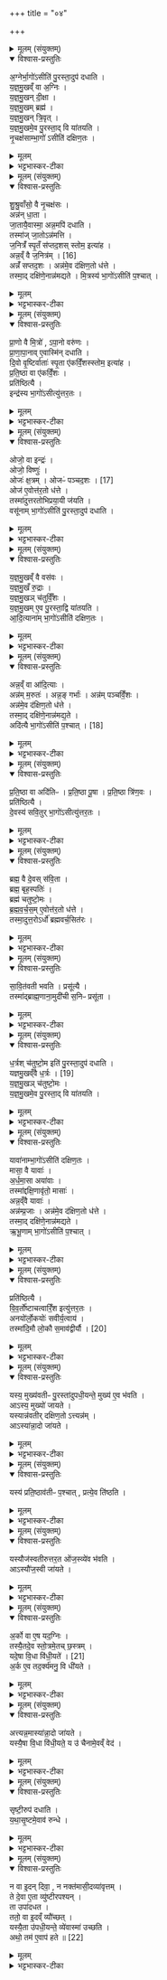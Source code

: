 +++
title = "०४"

+++


<details><summary>मूलम् (संयुक्तम्)</summary>

अ॒ग्नेर्भा॒गो॑ऽसीति॑ पु॒रस्ता॒दुप॑ दधाति यज्ञमु॒खव्ँ वा अ॒ग्निर्य॑ज्ञमु॒खन्दी॒क्षा य॑ज्ञमु॒खम्ब्रह्म॑ यज्ञमु॒खन्त्रि॒वृद्य॑ज्ञमु॒खमे॒व पु॒रस्ता॒द्वि या॑तयति नृ॒चक्ष॑साम्भा॒गो॑ऽसीति॑ दक्षिण॒तश्...
</details>

<details open><summary>विश्वास-प्रस्तुतिः</summary>

अ॒ग्नेर्भा॒गो॑ऽसीति॑ पु॒रस्ता॒दुप॑ दधाति ।  
य॒ज्ञ॒मु॒खव्ँ वा अ॒ग्निः ।  
य॒ज्ञ॒मु॒खन् दी॒क्षा ।  
य॒ज्ञ॒मु॒खम् ब्रह्म॑ ।  
य॒ज्ञ॒मु॒खन् त्रि॒वृत् ।  
य॒ज्ञ॒मु॒खमे॒व पु॒रस्ता॒द् वि या॑तयति ।   
नृ॒चक्ष॑साम्भा॒गो॑ ऽसीति॑ दक्षिण॒तः ।  
</details>

<details><summary>मूलम्</summary>

अ॒ग्नेर्भा॒गो॑ऽसीति॑ पु॒रस्ता॒दुप॑ दधाति ।  
य॒ज्ञ॒मु॒खव्ँ वा अ॒ग्निः ।  
य॒ज्ञ॒मु॒खन् दी॒क्षा ।  
य॒ज्ञ॒मु॒खम् ब्रह्म॑ ।  
य॒ज्ञ॒मु॒खन् त्रि॒वृत् ।  
य॒ज्ञ॒मु॒खमे॒व पु॒रस्ता॒द् वि या॑तयति ।   
नृ॒चक्ष॑साम्भा॒गो॑ ऽसीति॑ दक्षिण॒तः ।  
</details>

<details><summary>भट्टभास्कर-टीका</summary>

1अग्नेर्भागोसीत्यादि ॥ अग्निदीक्षामन्त्रः । त्रिवृतां यज्ञमुखत्वं आरम्भभावित्वात् । यज्ञमुखमेवेत्यादि । गतम् ॥
</details>

<details><summary>मूलम् (संयुक्तम्)</summary>

शु॑श्रु॒वाँसो॒ वै नृ॒चक्ष॒सोऽन्न॑न्धा॒ता जा॒तायै॒वास्मा॒ अन्न॒मपि॑ दधाति॒ तस्मा॑ज्जा॒तोऽन्न॑मत्ति ज॒नित्रँ॑ स्पृ॒तँ स॑प्तद॒शस्स्तोम॒ इत्या॒हान्न॒व्ँवै ज॒नित्र॑म् [16]  
अन्नँ॑ सप्तद॒शोऽन्न॑मे॒व द॑क्षिण॒तो ध॑त्ते॒ तस्मा॒द्दक्षि॑णे॒नान्न॑मद्यते मि॒त्रस्य॑ भा॒गो॑ऽसीति॑ प॒श्चात्
</details>

<details open><summary>विश्वास-प्रस्तुतिः</summary>

शु॒श्रु॒वाँसो॒ वै नृ॒चक्ष॑सः ।  
अन्न॑न् धा॒ता ।  
जा॒तायै॒वास्मा॒ अन्न॒मपि॑ दधाति ।   
तस्मा॑ज् जा॒तोऽन्न॑मत्ति ।  
ज॒नित्रँ॑ स्पृ॒तँ स॑प्तद॒शस् स्तोम॒ इत्या॑ह ।  
अन्न॒व्ँ वै ज॒नित्र॑म् । [16]  
अन्नँ॑ सप्तद॒शः । अन्न॑मे॒व द॑क्षिण॒तो ध॑त्ते ।  
तस्मा॒द् दक्षि॑णे॒नान्न॑मद्यते ।
मि॒त्रस्य॑ भा॒गो॑ऽसीति॑ प॒श्चात् ।  
</details>

<details><summary>मूलम्</summary>

शु॒श्रु॒वाँसो॒ वै नृ॒चक्ष॑सः ।  
अन्न॑न् धा॒ता ।  
जा॒तायै॒वास्मा॒ अन्न॒मपि॑ दधाति ।   
तस्मा॑ज् जा॒तोऽन्न॑मत्ति ।  
ज॒नित्रँ॑ स्पृ॒तँ स॑प्तद॒शस् स्तोम॒ इत्या॑ह ।  
अन्न॒व्ँ वै ज॒नित्र॑म् । [16]  
अन्नँ॑ सप्तद॒शः । अन्न॑मे॒व द॑क्षिण॒तो ध॑त्ते ।  
तस्मा॒द् दक्षि॑णे॒नान्न॑मद्यते ।
मि॒त्रस्य॑ भा॒गो॑ऽसीति॑ प॒श्चात् ।  
</details>

<details><summary>भट्टभास्कर-टीका</summary>

2शुश्रुवांस इति ॥ श्रुताध्ययनसम्पन्नाः शश्रुवांसः । ते चान्नवन्तः अन्नं धाता धारकत्वात् । जातायैव जन्मकाल एव जातमात्र एव अन्नजन्महेतुः सप्तदशोऽन्नस्य साधनम् ॥
</details>

<details><summary>मूलम् (संयुक्तम्)</summary>

प्रा॒णो वै मि॒त्रो॑ऽपा॒नो वरु॑णᳶ प्राणापा॒नावे॒वास्मि॑न्दधाति दि॒वो वृ॒ष्टिर्वाताः॑ स्पृ॒ता ए॑कविँ॒शस्स्तोम॒ इत्या॑ह प्रति॒ष्ठा वा ए॑कविँ॒शᳶ प्रति॑ष्ठित्या॒ इन्द्र॑स्य भा॒गो॑ऽसीत्यु॑त्तर॒त...
</details>

<details open><summary>विश्वास-प्रस्तुतिः</summary>

प्रा॒णो वै मि॒त्रो॑ , ऽपा॒नो वरु॑णः ।  
प्रा॒णा॒पा॒नाव् ए॒वास्मि॑न् दधाति ।  
दि॒वो वृ॒ष्टिर्वाताः॑ स्पृ॒ता ए॑कविँ॒शस्स्तोम॒ इत्या॑ह ।  
प्र॒ति॒ष्ठा वा ए॑कविँ॒शः ।  
प्रति॑ष्ठित्यै ।  
इन्द्र॑स्य भा॒गो॑ऽसीत्यु॑त्तर॒तः ।  
</details>

<details><summary>मूलम्</summary>

प्रा॒णो वै मि॒त्रो॑ , ऽपा॒नो वरु॑णः ।  
प्रा॒णा॒पा॒नाव् ए॒वास्मि॑न् दधाति ।  
दि॒वो वृ॒ष्टिर्वाताः॑ स्पृ॒ता ए॑कविँ॒शस्स्तोम॒ इत्या॑ह ।  
प्र॒ति॒ष्ठा वा ए॑कविँ॒शः ।  
प्रति॑ष्ठित्यै ।  
इन्द्र॑स्य भा॒गो॑ऽसीत्यु॑त्तर॒तः ।  
</details>

<details><summary>भट्टभास्कर-टीका</summary>

3प्राणो वा इत्यादि ॥ गतम् ॥ +++( सम्पादकटिप्पनी - विस्तृतं व्याख्यानमन्यत्र मृग्यम् । )+++
</details>

<details><summary>मूलम् (संयुक्तम्)</summary>

ओजो॒ वा इन्द्र॒ ओजो॒ विष्णु॒रोजः॑ क्ष॒त्रमोजᳶ॑ पञ्चद॒शः [17]  
ओज॑ ए॒वोत्त॑र॒तो ध॑त्ते॒ तस्मा॑दुत्तरतोभिप्रया॒यी ज॑यति॒ वसू॑नाम्भा॒गो॑ऽसीति॑ पु॒रस्ता॒दुप॑ दधाति
</details>

<details open><summary>विश्वास-प्रस्तुतिः</summary>

ओजो॒ वा इन्द्रः॑ ।  
ओजो॒ विष्णुः॑ ।  
ओजः॑ क्ष॒त्रम् । ओजᳶ॑ पञ्चद॒शः । [17]  
ओज॑ ए॒वोत्त॑र॒तो ध॑त्ते ।  
तस्मा॑दुत्तरतोभिप्रया॒यी ज॑यति ।  
वसू॑नाम् भा॒गो॑ऽसीति॑ पु॒रस्ता॒दुप॑ दधाति ।  
</details>

<details><summary>मूलम्</summary>

ओजो॒ वा इन्द्रः॑ ।  
ओजो॒ विष्णुः॑ ।  
ओजः॑ क्ष॒त्रम् । ओजᳶ॑ पञ्चद॒शः । [17]  
ओज॑ ए॒वोत्त॑र॒तो ध॑त्ते ।  
तस्मा॑दुत्तरतोभिप्रया॒यी ज॑यति ।  
वसू॑नाम् भा॒गो॑ऽसीति॑ पु॒रस्ता॒दुप॑ दधाति ।  
</details>

<details><summary>भट्टभास्कर-टीका</summary>

4ब्रह्मेन्द्रविष्णुक्षत्रपञ्चदशा ओजोबलहेतवः । गतमन्यत् ॥
</details>

<details><summary>मूलम् (संयुक्तम्)</summary>

यज्ञमु॒खव्ँवै वस॑वो यज्ञमु॒खँ रु॒द्रा य॑ज्ञमु॒खञ्च॑तुर्विँ॒शो य॑ज्ञमु॒खमे॒व पु॒रस्ता॒द्वि या॑तयत्यादि॒त्याना॑म्भा॒गो॑ऽसीति॑ दक्षिण॒तो
</details>

<details open><summary>विश्वास-प्रस्तुतिः</summary>

य॒ज्ञ॒मु॒खव्ँ वै वस॑वः ।  
य॒ज्ञ॒मु॒खँ रु॒द्राः ।  
य॒ज्ञ॒मु॒खञ् च॑तुर्विँ॒शः ।   
य॒ज्ञ॒मु॒खम् ए॒व पु॒रस्ता॒द्वि या॑तयति ।  
आ॒दि॒त्याना॑म् भा॒गो॑ऽसीति॑ दक्षिण॒तः ।  
</details>

<details><summary>मूलम्</summary>

य॒ज्ञ॒मु॒खव्ँ वै वस॑वः ।  
य॒ज्ञ॒मु॒खँ रु॒द्राः ।  
य॒ज्ञ॒मु॒खञ् च॑तुर्विँ॒शः ।   
य॒ज्ञ॒मु॒खम् ए॒व पु॒रस्ता॒द्वि या॑तयति ।  
आ॒दि॒त्याना॑म् भा॒गो॑ऽसीति॑ दक्षिण॒तः ।  
</details>

<details><summary>भट्टभास्कर-टीका</summary>

5वसुरुद्रचतुर्विंशानां यज्ञमुखत्वं प्रधानसाधनत्वात् मुख्यत्वात् ॥
</details>

<details><summary>मूलम् (संयुक्तम्)</summary>

ऽन्न॒व्ँवा आ॑दि॒त्या अन्न॑म्म॒रुतोऽन्न॒ङ्गर्भा॒ अन्न॑म्पञ्चविँ॒शोऽन्न॑मे॒व द॑क्षिण॒तो ध॑त्ते॒ तस्मा॒द्दक्षि॑णे॒नान्न॑मद्य॒तेऽदि॑त्यै भा॒गः [18]  
अ॒सीति॑ प॒श्चात्
</details>

<details open><summary>विश्वास-प्रस्तुतिः</summary>

अन्न॒व्ँ वा आ॑दि॒त्याः ।  
अन्न॑म् म॒रुतः॑ । अन्न॒ङ् गर्भाः॑ । अन्न॑म् पञ्चविँ॒शः ।  
अन्न॑मे॒व द॑क्षिण॒तो ध॑त्ते ।  
तस्मा॒द् दक्षि॑णे॒नान्न॑मद्य॒ते ।  
अदि॑त्यै भा॒गो॑ऽसीति॑ प॒श्चात् । [18]  
</details>

<details><summary>मूलम्</summary>

अन्न॒व्ँ वा आ॑दि॒त्याः ।  
अन्न॑म् म॒रुतः॑ । अन्न॒ङ् गर्भाः॑ । अन्न॑म् पञ्चविँ॒शः ।  
अन्न॑मे॒व द॑क्षिण॒तो ध॑त्ते ।  
तस्मा॒द् दक्षि॑णे॒नान्न॑मद्य॒ते ।  
अदि॑त्यै भा॒गो॑ऽसीति॑ प॒श्चात् । [18]  
</details>

<details><summary>भट्टभास्कर-टीका</summary>

6आदित्यमरुत्पञ्चविंशानां यज्ञद्वारेणन्नसाधनत्वं गर्भा अप्यन्न-
साधकाः ॥
</details>

<details><summary>मूलम् (संयुक्तम्)</summary>

प्र॑ति॒ष्ठा वा अदि॑तिᳶ प्रति॒ष्ठा पू॒षा प्र॑ति॒ष्ठा त्रि॑ण॒वᳶ प्रति॑ष्ठित्यै दे॒वस्य॑ सवि॒तुर्भा॒गो॑ऽसीत्यु॑त्तर॒तो...
</details>

<details open><summary>विश्वास-प्रस्तुतिः</summary>

प्र॒ति॒ष्ठा वा अदि॑तिᳶ । प्र॒ति॒ष्ठा पू॒षा । प्र॒ति॒ष्ठा त्रि॑ण॒वः ।  
प्रति॑ष्ठित्यै ।  
दे॒वस्य॑ सवि॒तुर् भा॒गो॑ऽसीत्यु॑त्तर॒तः ।  
</details>

<details><summary>मूलम्</summary>

प्र॒ति॒ष्ठा वा अदि॑तिᳶ । प्र॒ति॒ष्ठा पू॒षा । प्र॒ति॒ष्ठा त्रि॑ण॒वः ।  
प्रति॑ष्ठित्यै ।  
दे॒वस्य॑ सवि॒तुर् भा॒गो॑ऽसीत्यु॑त्तर॒तः ।  
</details>

<details><summary>भट्टभास्कर-टीका</summary>

7अदितिपूषत्रिणवाश्च यज्ञद्वारेण प्रतिष्ठाहेतवः ॥
</details>

<details><summary>मूलम् (संयुक्तम्)</summary>

ब्रह्म॒ वै दे॒वस्स॑वि॒ता ब्रह्म॒ बृह॒स्पति॒र्ब्रह्म॑ चतुष्टो॒मो ब्र॑ह्मवर्च॒समे॒वोत्त॑र॒तो ध॑त्ते॒ तस्मा॒दुत्त॒रोऽर्धो॑ ब्रह्मवर्च॒सित॑रस्...
</details>

<details open><summary>विश्वास-प्रस्तुतिः</summary>

ब्रह्म॒ वै दे॒वस् स॑वि॒ता ।  
ब्रह्म॒ बृह॒स्पतिः॑ ।  
ब्रह्म॑ चतुष्टो॒मः ।  
ब्र॒ह्म॒व॒र्च॒स॒म् ए॒वोत्त॑र॒तो ध॑त्ते ।  
तस्मा॒दुत्त॒रोऽर्धो॑ ब्रह्मवर्च॒सित॑रः ।  
</details>

<details><summary>मूलम्</summary>

ब्रह्म॒ वै दे॒वस् स॑वि॒ता ।  
ब्रह्म॒ बृह॒स्पतिः॑ ।  
ब्रह्म॑ चतुष्टो॒मः ।  
ब्र॒ह्म॒व॒र्च॒स॒म् ए॒वोत्त॑र॒तो ध॑त्ते ।  
तस्मा॒दुत्त॒रोऽर्धो॑ ब्रह्मवर्च॒सित॑रः ।  
</details>

<details><summary>भट्टभास्कर-टीका</summary>

8सवितृबृहस्पतिचतुष्टोमानां बृहत्वाद्ब्रह्मत्वम् । ब्रह्मवर्चसितरः
प्रवृद्धसम्भाव्यफलत्वादुज्ज्वलतर इतरस्मात् ॥
</details>

<details><summary>मूलम् (संयुक्तम्)</summary>

सावि॒त्रव॑ती भवति॒ प्रसू॑त्यै॒ तस्मा॑द्ब्राह्म॒णाना॒मुदी॑ची स॒निᳶ प्रसू॑ता
</details>

<details open><summary>विश्वास-प्रस्तुतिः</summary>

सा॒वि॒त॑वती भवति । प्रसू॑त्यै ।  
तस्मा॑द्ब्राह्म॒णाना॒मुदी॑ची स॒निᳶ प्रसू॑ता ।  
</details>

<details><summary>मूलम्</summary>

सा॒वि॒त॑वती भवति । प्रसू॑त्यै ।  
तस्मा॑द्ब्राह्म॒णाना॒मुदी॑ची स॒निᳶ प्रसू॑ता ।  
</details>

<details><summary>भट्टभास्कर-टीका</summary>

9सावित्रवतीति ॥ सावित्रेणानेन मन्त्रेण तद्वती । तस्माद्ब्राह्मणानामुत्तरस्यां दिशि सनिर्याच्ञा तया प्रशस्ततया । 'अनिगन्तोञ्चतौ' इति उदीचीशब्दे गतेः प्रकृतिस्वरत्वम् । प्रसूतेत्यत्र 'गतिरनन्तरः' इति ॥
</details>

<details><summary>मूलम् (संयुक्तम्)</summary>

ध॒र्त्रश्च॑तुष्टो॒म इति॑ पु॒रस्ता॒दुप॑ दधाति यज्ञमु॒खव्ँवै ध॒र्त्रः [19]  
य॒ज्ञ॒मु॒खञ्च॑तुष्टो॒मो य॑ज्ञमु॒खमे॒व पु॒रस्ता॒द्वि या॑तयति॒
</details>

<details open><summary>विश्वास-प्रस्तुतिः</summary>

ध॒र्त्रश् च॑तुष्टो॒म इति॑ पु॒रस्ता॒दुप॑ दधाति ।  
यज्ञमु॒खव्ँवै ध॒र्त्रः । [19]  
य॒ज्ञ॒मु॒खञ् च॑तुष्टो॒मः ।  
य॒ज्ञ॒मु॒खमे॒व पु॒रस्ता॒द् वि या॑तयति ।  
</details>

<details><summary>मूलम्</summary>

ध॒र्त्रश् च॑तुष्टो॒म इति॑ पु॒रस्ता॒दुप॑ दधाति ।  
यज्ञमु॒खव्ँवै ध॒र्त्रः । [19]  
य॒ज्ञ॒मु॒खञ् च॑तुष्टो॒मः ।  
य॒ज्ञ॒मु॒खमे॒व पु॒रस्ता॒द् वि या॑तयति ।  
</details>

<details><summary>भट्टभास्कर-टीका</summary>

10धर्त्रः धारयिता अग्निष्टोमः स यज्ञानां मुखं चतुष्टोमो वा समष्टिस्तोत्रीयः स्तोमः । तस्य यज्ञमुखत्वं यज्ञमुखभूतत्रिवृदात्मकत्वात् । चत्वारः स्तोमाः परिमाणमस्येति आभिर्यज्ञसाध्यत्वम् । पूर्ववत् 'द्विगोः' इति लुकि, 'स्तोमे डविधिः' इति डः ॥
</details>

<details><summary>मूलम् (संयुक्तम्)</summary>

यावा॑नाम्भा॒गो॑ऽसीति॑ दक्षिण॒तो मासा॒ वै यावा॑ अर्धमा॒सा अया॑वा॒स्तस्मा॑द्दक्षि॒णावृ॑तो॒ मासा॒ अन्न॒व्ँवै यावा॒ अन्न॑म्प्र॒जा अन्न॑मे॒व द॑क्षिण॒तो ध॑त्ते॒ तस्मा॒द्दक्षि॑णे॒नान्न॑मद्यत ऋभू॒णाम्भा॒गो॑ऽसीति॑ प॒श्चात्
</details>

<details open><summary>विश्वास-प्रस्तुतिः</summary>

यावा॑नाम्भा॒गो॑ऽसीति॑ दक्षिण॒तः ।   
मासा॒ वै यावाः॑ ।  
अ॒र्ध॒मा॒सा अया॑वाः ।  
तस्मा॑द्दक्षि॒णावृ॑तो॒ मासाः॑ ।  
अन्न॒व्ँवै यावाः॑ ।  
अन्न॑म्प्र॒जाः । अन्न॑मे॒व द॑क्षिण॒तो ध॑त्ते ।  
तस्मा॒द् दक्षि॑णे॒नान्न॑मद्यते ।  
ऋ॒भू॒णाम् भा॒गो॑ऽसीति॑ प॒श्चात् ।  
</details>

<details><summary>मूलम्</summary>

यावा॑नाम्भा॒गो॑ऽसीति॑ दक्षिण॒तः ।   
मासा॒ वै यावाः॑ ।  
अ॒र्ध॒मा॒सा अया॑वाः ।  
तस्मा॑द्दक्षि॒णावृ॑तो॒ मासाः॑ ।  
अन्न॒व्ँवै यावाः॑ ।  
अन्न॑म्प्र॒जाः । अन्न॑मे॒व द॑क्षिण॒तो ध॑त्ते ।  
तस्मा॒द् दक्षि॑णे॒नान्न॑मद्यते ।  
ऋ॒भू॒णाम् भा॒गो॑ऽसीति॑ प॒श्चात् ।  
</details>

<details><summary>भट्टभास्कर-टीका</summary>

11यावानामिति ॥ यावा यानशीलवान् । यातेरौणादिको वप्रत्ययः । नञिवयुक्तन्यायेन यावसदृशा अर्धमासा अयावा आगन्तारः तमनुगन्तारश्चेत्यर्थः । दक्षिणावृत इति व्याख्यातम् । अन्नस्य हेतवो यावा अयावाश्च प्रजाश्चान्नहेतुकाः ॥
</details>

<details><summary>मूलम् (संयुक्तम्)</summary>

प्रति॑ष्ठित्यै विव॒र्तो॑ऽष्टाचत्वारिँ॒श इत्यु॑त्तर॒तो॑ऽनयो॑र्लो॒कयोः॑ सवीर्य॒त्वाय॒ तस्मा॑दि॒मौ लो॒कौ स॒माव॑द्वीर्यौ [20]  
</details>

<details open><summary>विश्वास-प्रस्तुतिः</summary>

प्रति॑ष्ठित्यै ।  
वि॒व॒र्तो॑ष्टाचत्वारिँ॒श इत्यु॑त्तर॒तः ।  
अनयो॑र्लो॒कयोः॑ सवीर्य॒त्वाय॑ ।  
तस्मा॑दि॒मौ लो॒कौ स॒माव॑द्वीर्यौ । [20]  
</details>

<details><summary>मूलम्</summary>

प्रति॑ष्ठित्यै ।  
वि॒व॒र्तो॑ष्टाचत्वारिँ॒श इत्यु॑त्तर॒तः ।  
अनयो॑र्लो॒कयोः॑ सवीर्य॒त्वाय॑ ।  
तस्मा॑दि॒मौ लो॒कौ स॒माव॑द्वीर्यौ । [20]  
</details>

<details><summary>भट्टभास्कर-टीका</summary>

12प्रतिष्ठित्या इति ॥ प्राधान्यात् । सवीर्यत्वाय समानवीर्यत्वाय । इदमपि श्रुतिप्रामाण्यादेव । समावद्वीर्यौ समवीर्यौ । 'समादावतुप्' इति आवतुप्प्रत्ययः ॥
</details>

<details><summary>मूलम् (संयुक्तम्)</summary>

यस्य॒ मुख्य॑वतीᳶ पु॒रस्ता॑दुपधी॒यन्ते॒ मुख्य॑ ए॒व भ॑व॒त्यास्य॒ मुख्यो॑ जायते॒ यस्यान्न॑वतीर्दक्षिण॒तोऽत्त्यन्न॒मास्या॑न्ना॒दो जा॑यते॒
</details>

<details open><summary>विश्वास-प्रस्तुतिः</summary>

यस्य॒ मुख्य॑वतीᳶ पु॒रस्ता॑दुपधी॒यन्ते॒ मुख्य॑ ए॒व भ॑वति ।  
आऽस्य॒ मुख्यो॑ जायते ।  
यस्यान्न॑वतीर् दक्षिण॒तो ऽत्त्यन्न॑म् ।  
आऽस्या॑न्ना॒दो जा॑यते ।  
</details>

<details><summary>मूलम्</summary>

यस्य॒ मुख्य॑वतीᳶ पु॒रस्ता॑दुपधी॒यन्ते॒ मुख्य॑ ए॒व भ॑वति ।  
आऽस्य॒ मुख्यो॑ जायते ।  
यस्यान्न॑वतीर् दक्षिण॒तो ऽत्त्यन्न॑म् ।  
आऽस्या॑न्ना॒दो जा॑यते ।  
</details>

<details><summary>भट्टभास्कर-टीका</summary>

13यस्येत्यादि ॥ मुखशब्देन या स्तुतिः तद्वत्यः पुरस्तादिष्टका उपधीयन्ते सप्त । अयं मुख्यो भवति । आजायते चास्य मुख्यः पुत्रः अन्नादः अन्नादनवान् । तेन सहासावन्नमत्ति । आजायते चास्यान्नादः पुत्रः ॥
</details>

<details><summary>मूलम् (संयुक्तम्)</summary>

यस्य॑ प्रति॒ष्ठाव॑तीᳶ प॒श्चात्प्रत्ये॒व ति॑ष्ठति॒
</details>

<details open><summary>विश्वास-प्रस्तुतिः</summary>

यस्य॑ प्रति॒ष्ठाव॑तीᳶ प॒श्चात् , प्रत्ये॒व ति॑ष्ठति ।  
</details>

<details><summary>मूलम्</summary>

यस्य॑ प्रति॒ष्ठाव॑तीᳶ प॒श्चात् , प्रत्ये॒व ति॑ष्ठति ।  
</details>

<details><summary>भट्टभास्कर-टीका</summary>

14प्रतिष्ठावतीः प्रतिस्थितिमत्यः सप्त । प्रतितिष्ठत्येवायम् ॥
</details>

<details><summary>मूलम् (संयुक्तम्)</summary>

यस्यौज॑स्वतीरुत्तर॒त ओ॑ज॒स्व्ये॑व भ॑व॒त्यास्यौ॑ज॒स्वी जा॑यते॒
</details>

<details open><summary>विश्वास-प्रस्तुतिः</summary>

यस्यौज॑स्वतीरुत्तर॒त ओ॑ज॒स्व्ये॑व भ॑वति ।  
आऽस्यौ॑ज॒स्वी जा॑यते ।  
</details>

<details><summary>मूलम्</summary>

यस्यौज॑स्वतीरुत्तर॒त ओ॑ज॒स्व्ये॑व भ॑वति ।  
आऽस्यौ॑ज॒स्वी जा॑यते ।  
</details>

<details><summary>भट्टभास्कर-टीका</summary>

15यस्यौजस्वतीरिति ॥ वलार्थवादवत्यः सप्त । अयमोजस्वी भवति । आजायते चास्य ओनस्वी पुत्रः ॥
</details>

<details><summary>मूलम् (संयुक्तम्)</summary>

ऽर्को वा ए॒ष यद॒ग्निस्तस्यै॒तदे॒व स्तो॒त्रमे॒तच्छ॒स्त्रय्ँयदे॒षा वि॒धा [21]  
वि॒धी॒यते॒ऽर्क ए॒व तद॒र्क्य॑मनु॒ वि धी॑य॒ते
</details>

<details open><summary>विश्वास-प्रस्तुतिः</summary>

अ॒र्को वा ए॒ष यद॒ग्निः ।   
तस्यै॒तदे॒व स्तो॒त्रमे॒तच् छ॒स्त्रम् ।  
यदे॒षा वि॒धा वि॑धी॒यते॑ । [21]  
अ॒र्क ए॒व तद॒र्क्य॑मनु॒ वि धी॑यते ।  
</details>

<details><summary>मूलम्</summary>

अ॒र्को वा ए॒ष यद॒ग्निः ।   
तस्यै॒तदे॒व स्तो॒त्रमे॒तच् छ॒स्त्रम् ।  
यदे॒षा वि॒धा वि॑धी॒यते॑ । [21]  
अ॒र्क ए॒व तद॒र्क्य॑मनु॒ वि धी॑यते ।  
</details>

<details><summary>भट्टभास्कर-टीका</summary>

16अर्क इति ॥ अर्चनीयो योऽग्निः स्तोत्रैः स्तोतव्यः शस्त्रैश्च शंसितव्यः तस्यास्य एतदेव स्तोत्रं एतदेव शस्त्रं यदेषा विधा विधीयते यथोक्तमुख्यवत्याद्युपधानप्रकारः क्रियते । तदेतमर्क्यं अर्चनीयं अनु अग्निमुद्दिश्य तस्यार्के अर्चनार्थं एषा विधा विधीयते । 'चजोः कुधिण्यतोः' इति कुत्वम्, उभयत्र ॥
</details>

<details><summary>मूलम् (संयुक्तम्)</summary>

ऽत्त्यन्न॒मास्या॑न्ना॒दो जा॑यते॒ यस्यै॒षा वि॒धा वि॑धी॒यते॒ य उ॑ चैनामे॒वव्ँवेद॒
</details>

<details open><summary>विश्वास-प्रस्तुतिः</summary>

अत्त्यन्न॒मास्या॑न्ना॒दो जा॑यते ।   
यस्यै॒षा वि॒धा वि॑धी॒यते॒ य उ॑ चैनामे॒वव्ँ वेद॑ ।  
</details>

<details><summary>मूलम्</summary>

अत्त्यन्न॒मास्या॑न्ना॒दो जा॑यते ।   
यस्यै॒षा वि॒धा वि॑धी॒यते॒ य उ॑ चैनामे॒वव्ँ वेद॑ ।  
</details>

<details><summary>भट्टभास्कर-टीका</summary>

17अथास्या विधायाः फलमाह - अत्तीत्यादि ॥ यस्य यजमानस्यैषा विधा विधीयते । यश्चाप्येनां विधां उपधानविधां वेदेति ॥
</details>

<details><summary>मूलम् (संयुक्तम्)</summary>

सृष्टी॒रुप॑ दधाति यथासृ॒ष्टमे॒वाव॑ रुन्द्धे॒
</details>

<details open><summary>विश्वास-प्रस्तुतिः</summary>

सृष्टी॒रुप॑ दधाति ।  
य॒था॒सृ॒ष्टमे॒वाव॑ रुन्धे ।  
</details>

<details><summary>मूलम्</summary>

सृष्टी॒रुप॑ दधाति ।  
य॒था॒सृ॒ष्टमे॒वाव॑ रुन्धे ।  
</details>

<details><summary>भट्टभास्कर-टीका</summary>

18सृष्टीरिति ॥ 'एकयाऽस्तुवत' इत्याद्याः सप्तदश । चतस्रो दक्षिणेंस उपदधाति । अथ तिस्रः । अथ चतस्रो दक्षिणादंसात् दक्षिणां श्रोणिं अभ्यायातयति । यथा सृष्टमिति । यथा वै मन्त्रेषु सृष्टिमत्तया सृष्टं प्रजादिकं तदेव फलं अवरुन्धे ॥
</details>

<details><summary>मूलम् (संयुक्तम्)</summary>

न वा इ॒दन्दिवा॒ न नक्त॑मासी॒दव्या॑वृत्त॒न्ते दे॒वा ए॒ता व्यु॑ष्टीरपश्य॒न्ता उपा॑दधत॒ ततो॒ वा इ॒दव्व्ँयौ॑च्छ॒द्यस्यै॒ता उ॑पधी॒यन्ते॒ व्ये॑वास्मा॑ उच्छ॒त्यथो॒ तम॑ ए॒वाप॑ हते ॥ [22]  
</details>

<details open><summary>विश्वास-प्रस्तुतिः</summary>

न वा इ॒दन् दिवा॒ , न नक्त॑मासी॒दव्या॑वृत्तम् ।  
ते दे॒वा ए॒ता व्यु॑ष्टीरपश्यन् ।  
ता उपा॑दधत ।  
ततो॒ वा इ॒दव्ँ व्यौ॑च्छत् ।  
यस्यै॒ता उ॑पधी॒यन्ते॒ व्ये॑वास्मा॑ उच्छति ।  
अथो॒ तम॑ ए॒वाप॑ हते ॥ [22]  
</details>

<details><summary>मूलम्</summary>

न वा इ॒दन् दिवा॒ , न नक्त॑मासी॒दव्या॑वृत्तम् ।  
ते दे॒वा ए॒ता व्यु॑ष्टीरपश्यन् ।  
ता उपा॑दधत ।  
ततो॒ वा इ॒दव्ँ व्यौ॑च्छत् ।  
यस्यै॒ता उ॑पधी॒यन्ते॒ व्ये॑वास्मा॑ उच्छति ।  
अथो॒ तम॑ ए॒वाप॑ हते ॥ [22]  
</details>

<details><summary>भट्टभास्कर-टीका</summary>

19न वा इत्यादि ॥ व्युष्टीनां विधिः । इदं सर्वं अव्यावृत्तं अविभक्तरूपमेवासीत् । न वै तदनीं दिवाऽऽसीत्, न च नक्तमासीत्, एकरूपमन्धतमसमिवाभवत् । देवानामस्तित्वात् तेषां व्यामोहमात्रमिदं, न विश्वविलय इत्येके । देवात्मानोपि विश्वविलये विद्यन्ते नित्यत्वादित्यन्ये । ते देवा इत्यादि । 'इयमेव सा या' इत्यादयो व्युष्टयः पञ्चदश, तिस्रः तिस्रो दिक्षु तिस्रो मध्ये व्युष्टिभिश्चितिरवाप्यते । व्यौच्छदिति । अपहततमस्कं विभातमासीत् । उच्छी विवासे । व्येवास्मा इति । सर्वदा अस्य विभात मेव भवति । व्यावृत्तमेव सर्वं भासते । अथो अपि च तमस्सदृशं एतं सर्वं पापं हन्त्येव । व्यत्ययेनात्मनेपदम् ॥

इति पञ्चमे तृतीये चतुर्थोनुवाकः  
</details>
